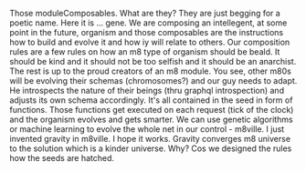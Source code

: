 Those moduleComposables.
What are they? They are just begging for a poetic name. Here it is ... gene. We are composing an intellegent, at some point in the future, organism and those composables are the instructions how to build and evolve it and how iy will relate to others. Our composition rules are a few rules on how an m8 type of organism should be beald. It should be kind and it should not be too selfish and it should be an anarchist. The rest is up to the proud creators of an m8 module. 
You see, other m80s will be evolving their schemas (chromosomes?) and our guy needs to adapt. He introspects the nature of their beings (thru graphql introspection) and adjusts its own schema accordingly. 
It's all contained in the seed in form of functions. Those functions get executed on each request (tick of the clock) and the organism evolves and gets smarter. 
We can use genetic algorithms or machine learning to evolve the whole net in our control - m8ville. I just invented gravity in m8ville. I hope it works.
Gravity converges m8 universe to the solution which is a kinder universe. Why? Cos we designed the rules how the seeds are hatched.